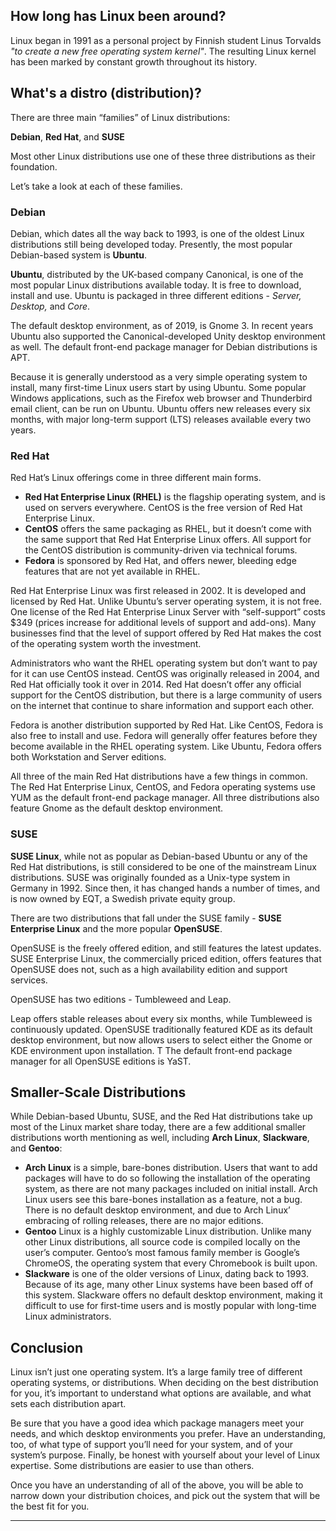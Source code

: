 ## How long has Linux been around?

Linux began in 1991 as a personal project by Finnish student Linus Torvalds _"to create a new free operating system kernel"_. The resulting Linux kernel has been marked by constant growth throughout its history. 

## What's a distro (distribution)?

There are three main “families” of Linux distributions: 

**Debian**, **Red Hat**, and **SUSE**

Most other Linux distributions use one of these three distributions as their foundation.  

Let’s take a look at each of these families.

### Debian

Debian, which dates all the way back to 1993, is one of the oldest Linux distributions still being developed today. Presently, the most popular Debian-based system is **Ubuntu**.

**Ubuntu**, distributed by the UK-based company Canonical, is one of the most popular Linux distributions available today. It is free  to download, install and use. Ubuntu is packaged in three different editions - *Server, Desktop,* and *Core*.

The default desktop environment, as of 2019, is Gnome 3. In recent years Ubuntu also supported the Canonical-developed Unity desktop environment as well. The default 
front-end package manager for Debian distributions is APT.

Because it is generally understood as  a very simple operating system to install, many first-time Linux users start by using Ubuntu. Some popular Windows applications, such as the Firefox web browser and Thunderbird email client, can be run on Ubuntu. Ubuntu offers new releases every six months, with major long-term support (LTS) releases available every two years.

### Red Hat

Red Hat’s Linux offerings come in three different main forms. 

- **Red Hat Enterprise Linux (RHEL)** is the flagship operating system, and is used on servers everywhere. CentOS is the free version of Red Hat Enterprise Linux. 
- **CentOS** offers the same packaging as RHEL, but it doesn’t come with the same 
  support that Red Hat Enterprise Linux offers. All support for the CentOS distribution is community-driven via technical forums.
- **Fedora** is sponsored by Red Hat, and offers newer, bleeding edge features that are not yet available in RHEL.

Red Hat Enterprise Linux was first released in 2002. It is developed and licensed by Red Hat. Unlike Ubuntu’s server operating system, it is not free. One license of the Red
 Hat Enterprise Linux Server with “self-support” costs $349 (prices increase for additional levels of support and add-ons). Many businesses find that the level of support offered by Red Hat makes the cost of the operating system worth the investment.

Administrators who want the RHEL operating system but don’t want to pay for it can use CentOS instead. CentOS was originally released in 2004, and Red Hat officially took it over in 2014. Red Hat doesn’t offer any official support for the CentOS distribution, but there is a large community of users on the internet that continue to share information and support each other. 

Fedora is another distribution supported by Red Hat. Like CentOS, Fedora is also free to install and use. Fedora will generally offer features before they become available 
in the RHEL operating system. Like Ubuntu, Fedora offers both Workstation and Server editions.

All three of the main Red Hat distributions have a few things in common. The Red Hat Enterprise Linux, CentOS, and Fedora operating systems use YUM as the default front-end package manager. All three distributions also feature Gnome as the 
default desktop environment.

### SUSE

**SUSE  Linux**, while not as popular as Debian-based Ubuntu or any of the Red Hat distributions, is still considered to be one of the mainstream Linux distributions. SUSE was originally founded as a Unix-type system in Germany in 1992. Since then, it has changed hands a number of times, and  is now owned by EQT, a Swedish private equity group.

There are two distributions that fall under the SUSE family - **SUSE Enterprise Linux** and the more popular **OpenSUSE**. 

OpenSUSE is the freely offered edition, and still features the  latest updates. SUSE Enterprise Linux, the commercially priced edition,  offers features that OpenSUSE does not, such as a high availability edition and support services.

OpenSUSE has two editions - Tumbleweed and Leap. 

Leap offers stable releases about every six months, while Tumbleweed is continuously updated. OpenSUSE traditionally featured KDE as its default desktop environment, but now allows users to select either the Gnome or KDE environment upon installation. T The default front-end package manager for all OpenSUSE editions is YaST.

## Smaller-Scale Distributions

While Debian-based Ubuntu, SUSE, and the Red Hat distributions take up most of the Linux market share today, there are a few additional smaller distributions worth mentioning as well, including **Arch Linux**, **Slackware**, and **Gentoo**:

- **Arch Linux** is a simple, bare-bones distribution. Users that want to add packages will have to do so following the installation of the operating system, as there are not many packages included on initial install. Arch Linux users see this bare-bones installation as a feature, not a bug. There is no default desktop environment, and due to Arch Linux’ embracing of rolling releases, there are no major editions.
- **Gentoo** Linux is a highly customizable Linux distribution. Unlike many other Linux 
  distributions, all source code is compiled locally on the user’s computer. Gentoo’s most famous family member is Google’s ChromeOS, the operating system that every Chromebook is built upon.
- **Slackware** is one of the older versions of Linux, dating back to 1993. Because of its  age, many other Linux systems have been based off of this system. Slackware offers no default desktop environment, making it difficult to use for first-time users and is mostly popular with long-time Linux administrators.

## Conclusion

Linux isn’t just one operating system. It’s a large family tree of different operating systems, or distributions. When deciding on the best distribution for you, it’s important to understand what options are available, and what sets each distribution apart. 

Be sure that you have a good idea which package managers meet your needs, and which desktop environments you prefer. Have an understanding, too, of what type of support you’ll need for your system, and of your system’s purpose. Finally, be honest 
with yourself about your level of Linux expertise. Some distributions are easier to use than others.

Once you have an understanding of all  of the above, you will be able to narrow down your distribution choices, and pick out the system that will be the best fit for you.

---

<img src="../../images/periodic-table-of-distro.png" title="Periodic Tables of Distros" alt="" data-align="center">
